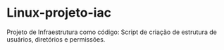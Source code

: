 # Linux-projeto-iac
Projeto de Infraestrutura como código: Script de criação de estrutura de usuários, diretórios e permissões.
